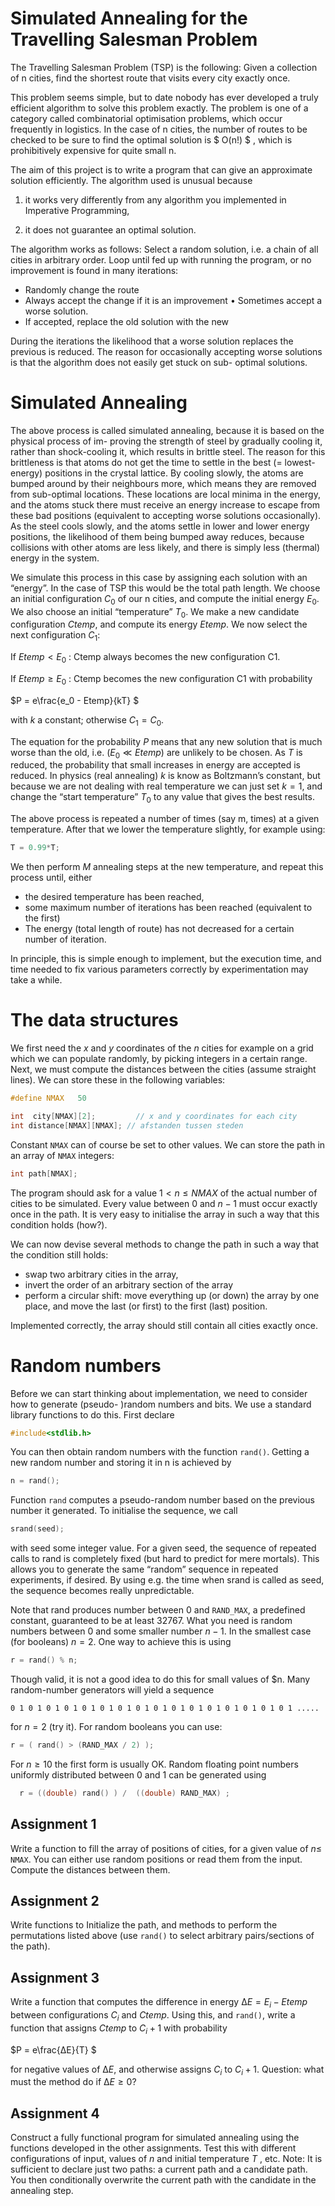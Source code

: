 # Simulated Annealing for the Travelling Salesman Problem
The Travelling Salesman Problem (TSP) is the following: Given a collection of n cities, find the shortest route that visits every city exactly once.



This problem seems simple, but to date nobody has ever developed a truly efficient algorithm to solve this problem exactly. The problem is one of a category called combinatorial optimisation problems, which occur frequently in logistics. In the case of n cities, the number of routes to be checked to be sure to find the optimal solution is $ O(n!) $ , which is prohibitively expensive for quite small n.


The aim of this project is to write a program that can give an approximate solution efficiently. The algorithm used is unusual because


1.  it works very differently from any algorithm you implemented in Imperative Programming,

2.  it does not guarantee an optimal solution.

The algorithm works as follows: Select a random solution, i.e. a chain of all cities in arbitrary order. Loop until fed up with running the program, or no improvement is found in many iterations:

- Randomly change the route
- Always accept the change if it is an improvement • Sometimes accept a worse solution.
- If accepted, replace the old solution with the new

During the iterations the likelihood that a worse solution replaces the previous is reduced. The reason for occasionally accepting worse solutions is that the algorithm does not easily get stuck on sub- optimal solutions.

# Simulated Annealing

The above process is called simulated annealing, because it is based on the physical process of im- proving the strength of steel by gradually cooling it, rather than shock-cooling it, which results in brittle steel. The reason for this brittleness is that atoms do not get the time to settle in the best (= lowest-energy) positions in the crystal lattice. By cooling slowly, the atoms are bumped around by their neighbours more, which means they are removed from sub-optimal locations. These locations are local minima in the energy, and the atoms stuck there must receive an energy increase to escape from these bad positions (equivalent to accepting worse solutions occasionally). As the steel cools slowly, and the atoms settle in lower and lower energy positions, the likelihood of them being bumped away reduces, because collisions with other atoms are less likely, and there is simply less (thermal) energy in the system.

We simulate this process in this case by assigning each solution with an “energy”. In the case of TSP this would be the total path length. We choose an initial configuration $C_0$ of our n cities, and compute the initial energy $E_0$. We also choose an initial “temperature” $T_0$. We make a new candidate configuration $Ctemp$, and compute its energy $Etemp$. We now select the next configuration $C_1$:

If $Etemp < E_0$ : Ctemp always becomes the new configuration C1.

If $Etemp ≥ E_0$ : Ctemp becomes the new configuration C1 with probability

$P = e\frac{e_0 - Etemp}{kT} $

with $k$ a constant; otherwise $C_1 = C_0$.

The equation for the probability $P$ means that any new solution that is much worse than the old, i.e. ($E_0 ≪ Etemp$) are unlikely to be chosen. As $T$ is reduced, the probability that small increases in energy are accepted is reduced. In physics (real annealing) $k$ is know as Boltzmann’s constant, but because we are not dealing with real temperature we can just set $k = 1$, and change the “start temperature” $T_0$ to any value that gives the best results.

The above process is repeated a number of times (say m, times) at a given temperature. After that we lower the temperature slightly, for example using:

```c
T = 0.99*T;
```

We then perform $M$ annealing steps at the new temperature, and repeat this process until, either
- the desired temperature has been reached,
- some maximum number of iterations has been reached (equivalent to the first)
- The energy (total length of route) has not decreased for a certain number of iteration.

In principle, this is simple enough to implement, but the execution time, and time needed to fix various parameters correctly by experimentation may take a while.

# The data structures

We first need the $x$ and $y$ coordinates of the $n$ cities for example on a grid which we can populate randomly, by picking integers in a certain range. Next, we must compute the distances between the cities (assume straight lines). We can store these in the following variables:

```c
#define NMAX   50

int  city[NMAX][2];         // x and y coordinates for each city
int distance[NMAX][NMAX]; // afstanden tussen steden

```

Constant `NMAX` can of course be set to other values. We can store the path in an array of `NMAX` integers:

```c
int path[NMAX];
```

The program should ask for a value $1 < n ≤ NMAX$ of the actual number of cities to be simulated. Every value between $0$ and $n-1$ must occur exactly once in the path. It is very easy to initialise the array in such a way that this condition holds (how?).

We can now devise several methods to change the path in such a way that the condition still holds:

- swap two arbitrary cities in the array,
- invert the order of an arbitrary section of the array
- perform a circular shift: move everything up (or down) the array by one place, and move the last (or first) to the first (last) position.

Implemented correctly, the array should still contain all cities exactly once.

# Random numbers

Before we can start thinking about implementation, we need to consider how to generate (pseudo- )random numbers and bits. We use a standard library functions to do this. First declare

```c
#include<stdlib.h>
```

You can then obtain random numbers with the function `rand()`. Getting a new random number and
storing it in n is achieved by

```c
n = rand();
``` 
Function `rand` computes a pseudo-random number based on the previous number it generated. To initialise the sequence, we call
```c
srand(seed);
``` 

with seed some integer value. For a given seed, the sequence of repeated calls to rand is completely fixed (but hard to predict for mere mortals). This allows you to generate the same “random” sequence in repeated experiments, if desired. By using e.g. the time when srand is called as seed, the sequence becomes really unpredictable.

Note that rand produces number between $0$ and `RAND_MAX`, a predefined constant, guaranteed to be at least $32767$. What you need is random numbers between $0$ and some smaller number $n − 1$. In the smallest case (for booleans) $n = 2$. One way to achieve this is using
```c
r = rand() % n;
```
Though valid, it is not a good idea to do this for small values of $n. Many random-number generators will yield a sequence

```
0 1 0 1 0 1 0 1 0 1 0 1 0 1 0 1 0 1 0 1 0 1 0 1 0 1 0 1 0 1 0 1 .....
```

for $n = 2$ (try it). For random booleans you can use: 
```c
r = ( rand() > (RAND_MAX / 2) );
```
For $n ≥ 10$ the first form is usually OK.
Random floating point numbers uniformly distributed between $0$ and $1$ can be generated using

```c
  r = ((double) rand() ) /  ((double) RAND_MAX) ;
```

## Assignment 1
Write a function to fill the array of positions of cities, for a given value of $n ≤$ `NMAX`. You can either use random positions or read them from the input. Compute the distances between them.
## Assignment 2
Write functions to Initialize the path, and methods to perform the permutations listed above (use `rand()` to select arbitrary pairs/sections of the path).
## Assignment 3

Write a function that computes the difference in energy $∆E = E_i − Etemp$ between configurations $C_i$ and $Ctemp$. Using this, and `rand()`, write a function that assigns $Ctemp$ to $C_i+1$ with probability

$P = e\frac{∆E}{T} $


for negative values of $∆E$, and otherwise assigns $C_i$ to $C_i+1$. Question: what must the method do if $∆E ≥ 0$?

## Assignment 4
Construct a fully functional program for simulated annealing using the functions developed in the other assignments.
Test this with different configurations of input, values of $n$ and initial temperature $T$ , etc. Note: It is sufficient to declare just two paths: a current path and a candidate path. You then conditionally overwrite the current path with the candidate in the annealing step.